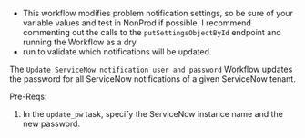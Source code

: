 * This workflow modifies problem notification settings, so be sure of your variable values and test in NonProd if possible. I recommend commenting out the calls to the ``putSettingsObjectById`` endpoint and running the Workflow as a dry
* run to validate which notifications will be updated.
  
The ``Update ServiceNow notification user and password`` Workflow updates the password for all ServiceNow notifications of a given ServiceNow tenant.

Pre-Reqs:
1. In the ``update_pw`` task, specify the ServiceNow instance name and the new password.
